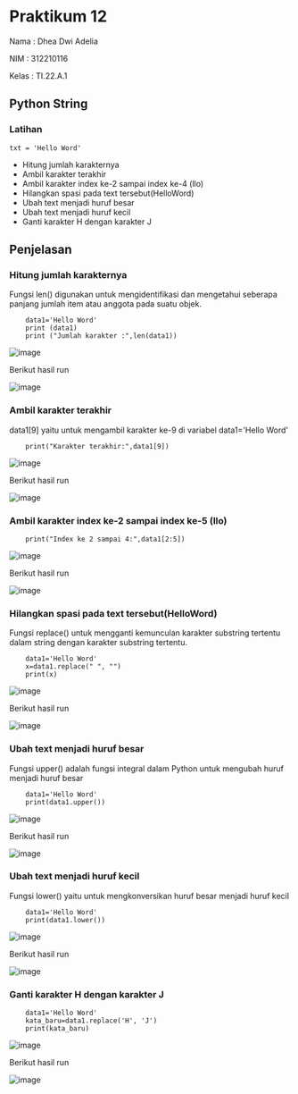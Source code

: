 # Praktikum 12

Nama : Dhea Dwi Adelia

NIM  : 312210116

Kelas : TI.22.A.1

## Python String
### Latihan
    txt = 'Hello Word'
- Hitung jumlah karakternya
- Ambil karakter terakhir
- Ambil karakter index ke-2 sampai index ke-4 (llo)
- Hilangkan spasi pada text tersebut(HelloWord)
- Ubah text menjadi huruf besar
- Ubah text menjadi huruf kecil
- Ganti karakter H dengan karakter J

## Penjelasan

### Hitung jumlah karakternya

Fungsi len() digunakan untuk mengidentifikasi dan mengetahui seberapa panjang jumlah item atau anggota pada suatu objek.

        data1='Hello Word'
        print (data1)
        print ("Jumlah karakter :",len(data1))
       
![image](https://user-images.githubusercontent.com/115794875/209493365-6e3e2d05-da05-4ec3-a98e-588e60c19ae9.png)

Berikut hasil run

![image](https://user-images.githubusercontent.com/115794875/209493524-8b384329-b105-49d8-9144-9091c8fca559.png)

### Ambil karakter terakhir

data1[9] yaitu untuk mengambil karakter ke-9 di variabel data1='Hello Word'

        print("Karakter terakhir:",data1[9])
        
![image](https://user-images.githubusercontent.com/115794875/209493752-e139a81e-6b75-439c-bb36-13c802bf332a.png)

Berikut hasil run

![image](https://user-images.githubusercontent.com/115794875/209493827-f68c051c-3895-48bb-b8e8-5c5cf6d0ccba.png)

### Ambil karakter index ke-2 sampai index ke-5 (llo)

        print("Index ke 2 sampai 4:",data1[2:5])
        
![image](https://user-images.githubusercontent.com/115794875/209494052-5cfbd5a2-ae21-4315-9d99-4cee046e4d67.png)

Berikut hasil run

![image](https://user-images.githubusercontent.com/115794875/209494091-00e46c52-0fd7-4b7f-bfa0-ecd3a91895f2.png)

### Hilangkan spasi pada text tersebut(HelloWord)

Fungsi replace() untuk mengganti kemunculan karakter substring tertentu dalam string dengan karakter substring tertentu.

        data1='Hello Word'
        x=data1.replace(" ", "")
        print(x)

![image](https://user-images.githubusercontent.com/115794875/209494387-4544f30b-97f9-47be-a75c-11fb08205c96.png)

Berikut hasil run

![image](https://user-images.githubusercontent.com/115794875/209494422-7e13f2ce-4f28-4125-9a40-58b44b51cde7.png)

### Ubah text menjadi huruf besar

Fungsi upper() adalah fungsi integral dalam Python untuk mengubah huruf menjadi huruf besar

        data1='Hello Word'
        print(data1.upper())

![image](https://user-images.githubusercontent.com/115794875/209494659-abdf7100-08d4-4472-b6ac-63feb38c42e8.png)

Berikut hasil run

![image](https://user-images.githubusercontent.com/115794875/209494695-12d9168a-2d87-4ef2-9a6e-c3c4343747bd.png)

### Ubah text menjadi huruf kecil

Fungsi lower() yaitu untuk mengkonversikan huruf besar menjadi huruf kecil

        data1='Hello Word'
        print(data1.lower())
        
![image](https://user-images.githubusercontent.com/115794875/209494966-9e7a9db3-c27e-4148-a9d5-462239eb08a5.png)

Berikut hasil run

![image](https://user-images.githubusercontent.com/115794875/209495003-8027ccf4-d325-4505-8139-43c2c2c193fb.png)

### Ganti karakter H dengan karakter J

        data1='Hello Word'
        kata_baru=data1.replace('H', 'J')
        print(kata_baru)
        
![image](https://user-images.githubusercontent.com/115794875/209495156-f832ad15-fd76-4823-a52a-4feaea8f5fff.png)

Berikut hasil run

![image](https://user-images.githubusercontent.com/115794875/209495185-9d884851-990c-448a-a78d-486374cc0791.png)
